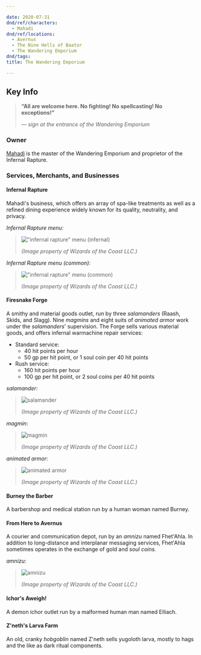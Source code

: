```yaml
---

date: 2020-07-31
dnd/ref/characters:
  - Mahadi
dnd/ref/locations:
  - Avernus
  - The Nine Hells of Baator
  - The Wandering Emporium
dnd/tags:
title: The Wandering Emporium

---
```


## Key Info

> **“All are welcome here. No fighting! No spellcasting! No exceptions!”**
> 
> _― sign at the entrance of the Wandering Emporium_

### Owner

[Mahadi](/dnd/npcs/mahadi) is the master of the Wandering Emporium and proprietor of the Infernal Rapture.

### Services, Merchants, and Businesses

#### Infernal Rapture

Mahadi's business, which offers an array of spa-like treatments as well as a refined dining experience widely known for its quality, neutrality, and privacy.

_Infernal Rapture menu:_

> !["infernal rapture" menu (infernal)](/images/dnd/misc-infernal-rapture-menu-infernal.png)
>
> _(Image property of Wizards of the Coast LLC.)_

_Infernal Rapture menu (common):_

> !["infernal rapture" menu (common)](/images/dnd/misc-infernal-rapture-menu-common.png)
>
> _(Image property of Wizards of the Coast LLC.)_

#### Firesnake Forge

A smithy and material goods outlet, run by three _salamanders_ (Raash, Skids, and Slagg).
Nine _magmins_ and eight suits of _animated armor_ work under the _salamanders_' supervision.
The Forge sells various material goods, and offers infernal warmachine repair services:
- Standard service:
  - 40 hit points per hour
  - 50 gp per hit point, or 1 soul coin per 40 hit points
- Rush service:
  - 160 hit points per hour
  - 100 gp per hit point, or 2 soul coins per 40 hit points

_salamander:_

> ![salamander](/images/dnd/monster-salamander.png)
>
> _(Image property of Wizards of the Coast LLC.)_

_magmin_:

> ![magmin](/images/dnd/monster-magmin.png)
>
> _(Image property of Wizards of the Coast LLC.)_

_animated armor_:

> ![animated armor](/images/dnd/monster-animated-armor.png)
>
> _(Image property of Wizards of the Coast LLC.)_

#### Burney the Barber

A barbershop and medical station run by a human woman named Burney.

#### From Here to Avernus

A courier and communication depot, run by an _amnizu_ named Fhet'Ahla.
In addition to long-distance and interplanar messaging services, Fhet'Ahla sometimes operates in the exchange of gold and _soul coins._

_amnizu_:

> ![amnizu](/images/dnd/monster-amnizu.png)
>
> _(Image property of Wizards of the Coast LLC.)_

#### Ichor's Aweigh!

A demon ichor outlet run by a malformed human man named Elliach.

#### Z'neth's Larva Farm

An old, cranky _hobgoblin_ named Z'neth sells yugoloth larva, mostly to hags and the like as dark ritual components.